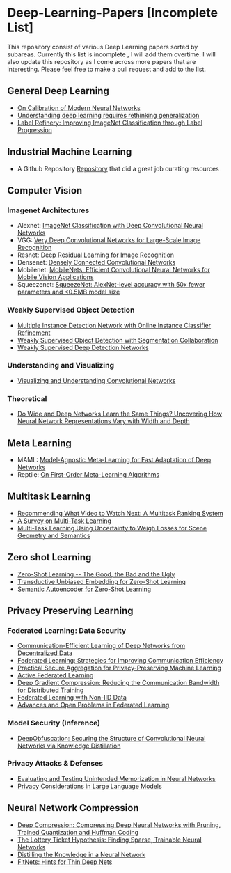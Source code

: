 # Deep-Learning-Papers [Incomplete List]
This repository consist of various Deep Learning papers sorted by subareas. Currently this list is incomplete , I will add them overtime. I will also update this repository as I come across more papers that are interesting. Please feel free to make a pull request and add to the list.  

## General Deep Learning

* <a href="https://arxiv.org/abs/1706.04599">On Calibration of Modern Neural Networks</a>
* <a href="https://arxiv.org/abs/1611.03530">Understanding deep learning requires rethinking generalization</a>
* <a href="https://arxiv.org/abs/1805.02641">Label Refinery: Improving ImageNet Classification through Label Progression</a>

## Industrial Machine Learning

* A Github Repository <a href="https://github.com/eugeneyan/applied-ml ">Repository</a> that did a great job curating resources

## Computer Vision 

### Imagenet Architectures 

* Alexnet: <a href="https://proceedings.neurips.cc/paper/2012/hash/c399862d3b9d6b76c8436e924a68c45b-Abstract.html">ImageNet Classification with Deep Convolutional Neural Networks</a>
* VGG: <a href="https://arxiv.org/abs/1409.1556">Very Deep Convolutional Networks for Large-Scale Image Recognition</a>
* Resnet: <a href="https://arxiv.org/abs/1512.03385">Deep Residual Learning for Image Recognition</a>
* Densenet: <a href="https://arxiv.org/abs/1608.06993">Densely Connected Convolutional Networks</a>
* Mobilenet: <a href="https://arxiv.org/abs/1704.04861">MobileNets: Efficient Convolutional Neural Networks for Mobile Vision Applications</a>
* Squeezenet: <a href="https://arxiv.org/abs/1602.07360">SqueezeNet: AlexNet-level accuracy with 50x fewer parameters and <0.5MB model size</a>

### Weakly Supervised Object Detection 

* <a href="https://arxiv.org/abs/1704.00138">Multiple Instance Detection Network with Online Instance Classifier Refinement</a>
* <a href="https://arxiv.org/abs/1904.00551">Weakly Supervised Object Detection with Segmentation Collaboration</a>
* <a href="https://arxiv.org/abs/1511.02853">Weakly Supervised Deep Detection Networks</a> 

### Understanding and Visualizing

* <a href="https://arxiv.org/abs/1311.2901">Visualizing and Understanding Convolutional Networks</a>

### Theoretical 

* <a href="https://arxiv.org/abs/2010.15327">Do Wide and Deep Networks Learn the Same Things? Uncovering How Neural Network Representations Vary with Width and Depth
</a>

## Meta Learning

* MAML: <a href="https://arxiv.org/abs/1703.03400">Model-Agnostic Meta-Learning for Fast Adaptation of Deep Networks</a>
* Reptile: <a href="https://openai.com/blog/reptile/">On First-Order Meta-Learning Algorithms</a>

## Multitask Learning

* <a href="https://daiwk.github.io/assets/youtube-multitask.pdf">Recommending What Video to Watch Next: A Multitask Ranking System</a>
* <a href="https://arxiv.org/pdf/1707.08114.pdf">A Survey on Multi-Task Learning</a>
* <a href="https://arxiv.org/pdf/1705.07115.pdf">Multi-Task Learning Using Uncertainty to Weigh Losses for Scene Geometry and Semantics</a>

## Zero shot Learning

* <a href="https://arxiv.org/pdf/1707.00600.pdf">Zero-Shot Learning -- The Good, the Bad and the Ugly</a>
* <a href="https://arxiv.org/pdf/1803.11320.pdf">Transductive Unbiased Embedding for Zero-Shot Learning</a>
* <a href="https://arxiv.org/abs/1704.08345">Semantic Autoencoder for Zero-Shot Learning</a>

## Privacy Preserving Learning

### Federated Learning: Data Security 

* <a href="https://arxiv.org/abs/1602.05629">Communication-Efficient Learning of Deep Networks from Decentralized Data</a>
* <a href="https://arxiv.org/abs/1610.05492">Federated Learning: Strategies for Improving Communication Efficiency</a>
* <a href="https://research.google/pubs/pub47246/">Practical Secure Aggregation for Privacy-Preserving Machine Learning</a>
* <a href="https://arxiv.org/abs/1909.12641">Active Federated Learning</a>
* <a href="https://arxiv.org/abs/1712.01887">Deep Gradient Compression: Reducing the Communication Bandwidth for Distributed Training</a>
* <a href="https://arxiv.org/abs/1806.00582">Federated Learning with Non-IID Data</a>
* <a href="https://arxiv.org/abs/1912.04977">Advances and Open Problems in Federated Learning</a>

### Model Security (Inference)

* <a href="https://arxiv.org/abs/1806.10313">DeepObfuscation: Securing the Structure of Convolutional Neural Networks via Knowledge Distillation
</a>

### Privacy Attacks & Defenses 
* <a href="https://bair.berkeley.edu/blog/2019/08/13/memorization/">Evaluating and Testing Unintended Memorization in Neural Networks</a>
* <a href="https://ai.googleblog.com/2020/12/privacy-considerations-in-large.html">Privacy Considerations in Large Language Models</a>

## Neural Network Compression

* <a href="https://arxiv.org/abs/1510.00149">Deep Compression: Compressing Deep Neural Networks with Pruning, Trained Quantization and Huffman Coding</a>
* <a href="https://arxiv.org/abs/1803.03635">The Lottery Ticket Hypothesis: Finding Sparse, Trainable Neural Networks</a>
* <a href="https://arxiv.org/abs/1503.02531">Distilling the Knowledge in a Neural Network</a>
* <a href="https://arxiv.org/abs/1412.6550">FitNets: Hints for Thin Deep Nets</a>

